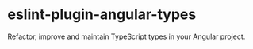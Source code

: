 # eslint-plugin-angular-types
Refactor, improve and maintain TypeScript types in your Angular project.
